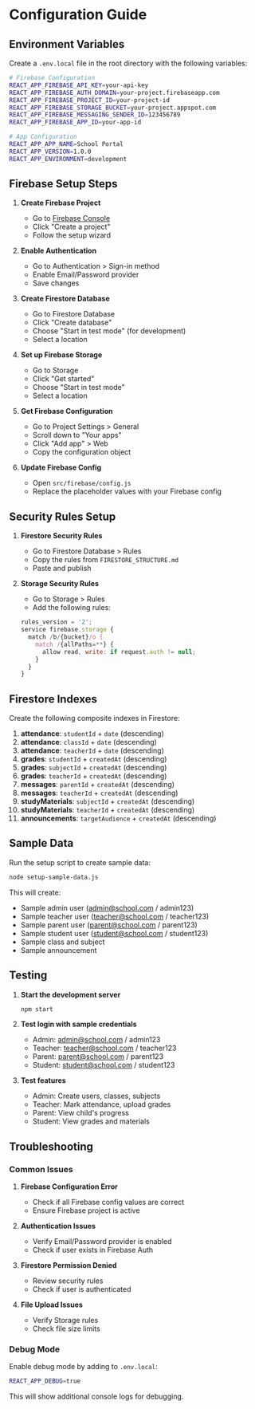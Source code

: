 # Configuration Guide

## Environment Variables

Create a `.env.local` file in the root directory with the following variables:

```bash
# Firebase Configuration
REACT_APP_FIREBASE_API_KEY=your-api-key
REACT_APP_FIREBASE_AUTH_DOMAIN=your-project.firebaseapp.com
REACT_APP_FIREBASE_PROJECT_ID=your-project-id
REACT_APP_FIREBASE_STORAGE_BUCKET=your-project.appspot.com
REACT_APP_FIREBASE_MESSAGING_SENDER_ID=123456789
REACT_APP_FIREBASE_APP_ID=your-app-id

# App Configuration
REACT_APP_APP_NAME=School Portal
REACT_APP_VERSION=1.0.0
REACT_APP_ENVIRONMENT=development
```

## Firebase Setup Steps

1. **Create Firebase Project**
   - Go to [Firebase Console](https://console.firebase.google.com/)
   - Click "Create a project"
   - Follow the setup wizard

2. **Enable Authentication**
   - Go to Authentication > Sign-in method
   - Enable Email/Password provider
   - Save changes

3. **Create Firestore Database**
   - Go to Firestore Database
   - Click "Create database"
   - Choose "Start in test mode" (for development)
   - Select a location

4. **Set up Firebase Storage**
   - Go to Storage
   - Click "Get started"
   - Choose "Start in test mode"
   - Select a location

5. **Get Firebase Configuration**
   - Go to Project Settings > General
   - Scroll down to "Your apps"
   - Click "Add app" > Web
   - Copy the configuration object

6. **Update Firebase Config**
   - Open `src/firebase/config.js`
   - Replace the placeholder values with your Firebase config

## Security Rules Setup

1. **Firestore Security Rules**
   - Go to Firestore Database > Rules
   - Copy the rules from `FIRESTORE_STRUCTURE.md`
   - Paste and publish

2. **Storage Security Rules**
   - Go to Storage > Rules
   - Add the following rules:
   ```javascript
   rules_version = '2';
   service firebase.storage {
     match /b/{bucket}/o {
       match /{allPaths=**} {
         allow read, write: if request.auth != null;
       }
     }
   }
   ```

## Firestore Indexes

Create the following composite indexes in Firestore:

1. **attendance**: `studentId` + `date` (descending)
2. **attendance**: `classId` + `date` (descending)
3. **attendance**: `teacherId` + `date` (descending)
4. **grades**: `studentId` + `createdAt` (descending)
5. **grades**: `subjectId` + `createdAt` (descending)
6. **grades**: `teacherId` + `createdAt` (descending)
7. **messages**: `parentId` + `createdAt` (descending)
8. **messages**: `teacherId` + `createdAt` (descending)
9. **studyMaterials**: `subjectId` + `createdAt` (descending)
10. **studyMaterials**: `teacherId` + `createdAt` (descending)
11. **announcements**: `targetAudience` + `createdAt` (descending)

## Sample Data

Run the setup script to create sample data:

```bash
node setup-sample-data.js
```

This will create:
- Sample admin user (admin@school.com / admin123)
- Sample teacher user (teacher@school.com / teacher123)
- Sample parent user (parent@school.com / parent123)
- Sample student user (student@school.com / student123)
- Sample class and subject
- Sample announcement

## Testing

1. **Start the development server**
   ```bash
   npm start
   ```

2. **Test login with sample credentials**
   - Admin: admin@school.com / admin123
   - Teacher: teacher@school.com / teacher123
   - Parent: parent@school.com / parent123
   - Student: student@school.com / student123

3. **Test features**
   - Admin: Create users, classes, subjects
   - Teacher: Mark attendance, upload grades
   - Parent: View child's progress
   - Student: View grades and materials

## Troubleshooting

### Common Issues

1. **Firebase Configuration Error**
   - Check if all Firebase config values are correct
   - Ensure Firebase project is active

2. **Authentication Issues**
   - Verify Email/Password provider is enabled
   - Check if user exists in Firebase Auth

3. **Firestore Permission Denied**
   - Review security rules
   - Check if user is authenticated

4. **File Upload Issues**
   - Verify Storage rules
   - Check file size limits

### Debug Mode

Enable debug mode by adding to `.env.local`:
```bash
REACT_APP_DEBUG=true
```

This will show additional console logs for debugging.
